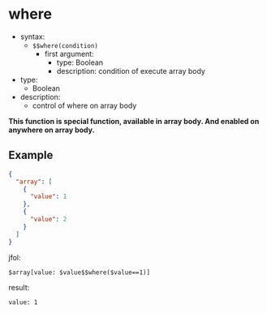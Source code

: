 # where
- syntax: 
  - `$$where(condition)`
    - first argument:
      - type: Boolean
      - description: condition of execute array body
- type:
  - Boolean
- description:
  - control of where on array body

**This function is special function, available in array body. And enabled on anywhere on array body.**

## Example
```json
{
  "array": [
    {
      "value": 1
    },
    {
      "value": 2
    }
  ]
}
```

jfol:
```
$array[value: $value$$where($value==1)]
```

result:
```
value: 1
```